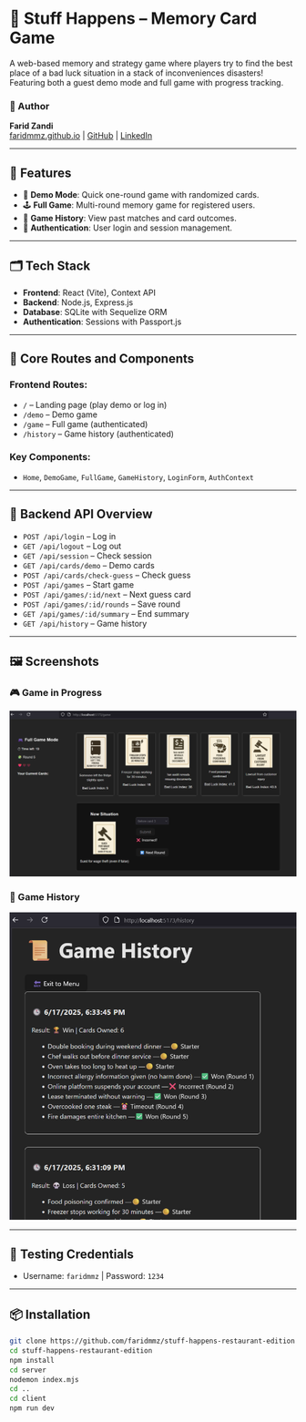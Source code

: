 # 🎴 Stuff Happens – Memory Card Game

A web-based memory and strategy game where players try to find the best place of a bad luck situation in a stack of inconveniences disasters! Featuring both a guest demo mode and full game with progress tracking.

### 👤 Author
**Farid Zandi**  
[faridmmz.github.io](https://faridmmz.github.io) | [GitHub](https://github.com/faridmmz) | [LinkedIn](https://linkedin.com/in/faridreza-momtazandi)

---

## 🚀 Features

- 🧠 **Demo Mode**: Quick one-round game with randomized cards.
- 🕹️ **Full Game**: Multi-round memory game for registered users.
- 📜 **Game History**: View past matches and card outcomes.
- 🔐 **Authentication**: User login and session management.

---

## 🗂️ Tech Stack

- **Frontend**: React (Vite), Context API
- **Backend**: Node.js, Express.js
- **Database**: SQLite with Sequelize ORM
- **Authentication**: Sessions with Passport.js

---

## 🧩 Core Routes and Components

### Frontend Routes:
- `/` – Landing page (play demo or log in)
- `/demo` – Demo game
- `/game` – Full game (authenticated)
- `/history` – Game history (authenticated)

### Key Components:
- `Home`, `DemoGame`, `FullGame`, `GameHistory`, `LoginForm`, `AuthContext`

---

## 🔧 Backend API Overview

- `POST /api/login` – Log in
- `GET /api/logout` – Log out
- `GET /api/session` – Check session
- `GET /api/cards/demo` – Demo cards
- `POST /api/cards/check-guess` – Check guess
- `POST /api/games` – Start game
- `POST /api/games/:id/next` – Next guess card
- `POST /api/games/:id/rounds` – Save round
- `GET /api/games/:id/summary` – End summary
- `GET /api/history` – Game history

---

## 🖼️ Screenshots

### 🎮 Game in Progress
![Gameplay Screenshot](Screenshot_GameInProgress.png)

### 📜 Game History
![History Screenshot](Screenshot_History.png)

---

## 🧪 Testing Credentials

- Username: `faridmmz` | Password: `1234`


---

## 📦 Installation

```bash
git clone https://github.com/faridmmz/stuff-happens-restaurant-edition
cd stuff-happens-restaurant-edition
npm install
cd server
nodemon index.mjs
cd ..
cd client
npm run dev
